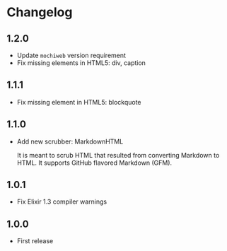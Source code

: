 # Changelog

## 1.2.0

- Update `mochiweb` version requirement
- Fix missing elements in HTML5: div, caption

## 1.1.1

- Fix missing element in HTML5: blockquote

## 1.1.0

- Add new scrubber: MarkdownHTML

  It is meant to scrub HTML that resulted from converting Markdown to HTML. It
  supports GitHub flavored Markdown (GFM).

## 1.0.1

- Fix Elixir 1.3 compiler warnings

## 1.0.0

- First release
